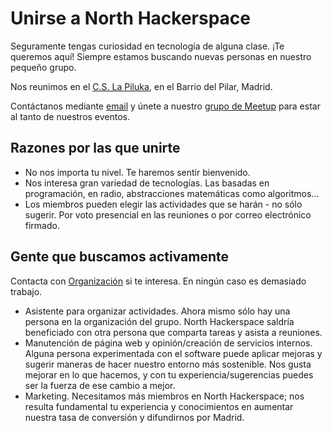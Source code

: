 # Unirse a North Hackerspace

Seguramente tengas curiosidad en tecnología de alguna clase. ¡Te queremos aquí! Siempre estamos buscando nuevas personas en nuestro pequeño grupo.

Nos reunimos en el [C.S. La Piluka](https://osm.org/go/b_NjowE~0?node=4853982631), en el Barrio del Pilar, Madrid.

Contáctanos mediante [email](./contacto) y únete a nuestro [grupo de Meetup](https://www.meetup.com/es-ES/North-Hackerspace/) para estar al tanto de nuestros eventos.

## Razones por las que unirte

- No nos importa tu nivel. Te haremos sentir bienvenido.
- Nos interesa gran variedad de tecnologías. Las basadas en programación, en radio, abstracciones matemáticas como algoritmos...
- Los miembros pueden elegir las actividades que se harán - no sólo sugerir. Por voto presencial en las reuniones o por correo electrónico firmado. 

## Gente que buscamos activamente
Contacta con [Organización](./contacto) si te interesa. En ningún caso es demasiado trabajo.

- Asistente para organizar actividades. Ahora mismo sólo hay una persona en la organización del grupo. North Hackerspace saldría beneficiado con otra persona que comparta tareas y asista a reuniones.
- Manutención de página web y opinión/creación de servicios internos. Alguna persona experimentada con el software puede aplicar mejoras y sugerir maneras de hacer nuestro entorno más sostenible. Nos gusta mejorar en lo que hacemos, y con tu experiencia/sugerencias puedes ser la fuerza de ese cambio a mejor.
- Marketing. Necesitamos más miembros en North Hackerspace; nos resulta fundamental tu experiencia y conocimientos en aumentar nuestra tasa de conversión y difundirnos por Madrid.
